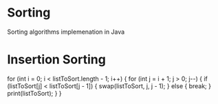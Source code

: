 # Sorting
Sorting algorithms implemenation in Java

# Insertion Sorting

   for (int i = 0; i < listToSort.length - 1; i++) {
            for (int j = i + 1; j > 0; j--) {
                if (listToSort[j] < listToSort[j - 1]) {
                    swap(listToSort, j, j - 1);
                } else {
                    break;
                }
                print(listToSort);
            }
        }
    
